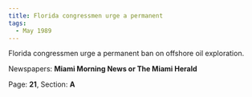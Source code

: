 ```yaml
---  
title: Florida congressmen urge a permanent  
tags:  
  - May 1989  
---  
```

  
Florida congressmen urge a permanent ban on offshore oil exploration.  
  
Newspapers: **Miami Morning News or The Miami Herald**  
  
Page: **21**, Section: **A** 
